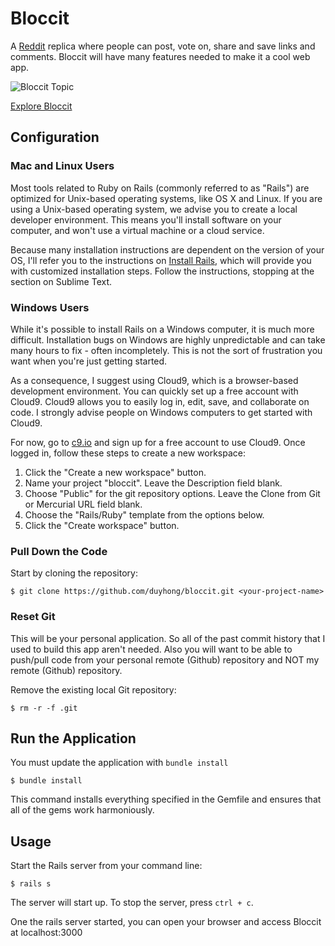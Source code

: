 # Bloccit

 A [Reddit](http://www.reddit.com/) replica where people can post, vote on, share and save links and comments. Bloccit will have many features needed to make it a cool web app.

 ![Bloccit Topic](../master/screenshots/bloccit.png)

 [Explore Bloccit](https://obscure-scrubland-49806.herokuapp.com/)

## Configuration
### Mac and Linux Users

Most tools related to Ruby on Rails (commonly referred to as "Rails") are optimized for Unix-based operating systems, like OS X and Linux. If you are using a Unix-based operating system, we advise you to create a local developer environment. This means you'll install software on your computer, and won't use a virtual machine or a cloud service.

Because many installation instructions are dependent on the version of your OS, I'll refer you to the instructions on [Install Rails](http://installrails.com/), which will provide you with customized installation steps. Follow the instructions, stopping at the section on Sublime Text.

### Windows Users

While it's possible to install Rails on a Windows computer, it is much more difficult. Installation bugs on Windows are highly unpredictable and can take many hours to fix - often incompletely. This is not the sort of frustration you want when you're just getting started.

As a consequence, I suggest using Cloud9, which is a browser-based development environment. You can quickly set up a free account with Cloud9. Cloud9 allows you to easily log in, edit, save, and collaborate on code. I strongly advise people on Windows computers to get started with Cloud9.

For now, go to [c9.io](https://c9.io/) and sign up for a free account to use Cloud9. Once logged in, follow these steps to create a new workspace:

  1. Click the "Create a new workspace" button.
  2. Name your project "bloccit". Leave the Description field blank.
  3. Choose "Public" for the git repository options. Leave the Clone from Git or Mercurial URL field blank.
  4. Choose the "Rails/Ruby" template from the options below.
  5. Click the "Create workspace" button.

### Pull Down the Code

  Start by cloning the repository:

  ```
  $ git clone https://github.com/duyhong/bloccit.git <your-project-name>
  ```

### Reset Git

   This will be your personal application. So all of the past commit history that I used to build this  app aren't needed. Also you will want to be able to push/pull code from your personal remote (Github) repository and NOT my remote (Github) repository.

   Remove the existing local Git repository:

   ```
   $ rm -r -f .git
   ```

## Run the Application

 You  must update the application with  `bundle install`

 ```
 $ bundle install
 ```
 This command installs everything specified in the Gemfile and ensures that all of the gems work harmoniously.

## Usage

 Start the Rails server from your command line:
 ```
 $ rails s
 ```
 The server will start up. To stop the server, press `ctrl + c`.

 One the rails server started, you can open your browser and access Bloccit at localhost:3000
